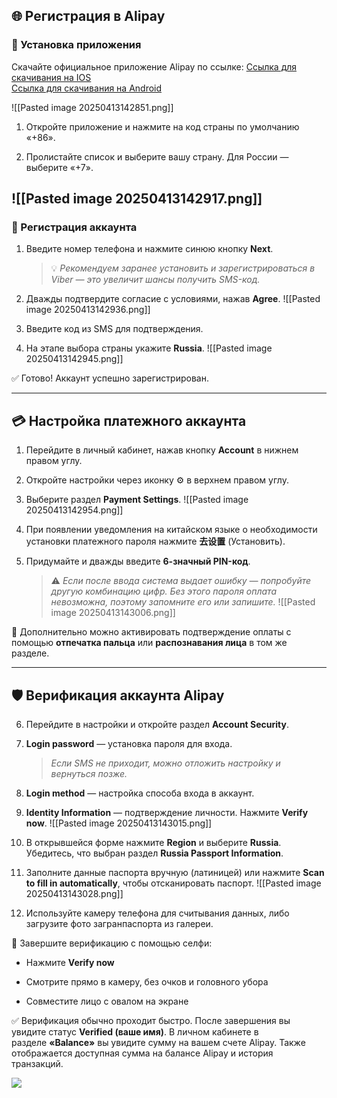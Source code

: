 ## 🌐 Регистрация в Alipay

### 📲 Установка приложения

Скачайте официальное приложение Alipay по ссылке:
[Ссылка для скачивания на IOS](https://apps.apple.com/ru/app/alipay-simplify-your-life/id333206289)  
[Ссылка для скачивания на Android](https://play.google.com/store/apps/details?id=com.eg.android.AlipayGphone)

![[Pasted image 20250413142851.png]]
1. Откройте приложение и нажмите на код страны по умолчанию «+86».
    
2. Пролистайте список и выберите вашу страну. Для России — выберите «+7».
    
![[Pasted image 20250413142917.png]]
---

### 📱 Регистрация аккаунта

1. Введите номер телефона и нажмите синюю кнопку **Next**.
    
    > 💡 _Рекомендуем заранее установить и зарегистрироваться в Viber — это увеличит шансы получить SMS-код._
    
2. Дважды подтвердите согласие с условиями, нажав **Agree**.
    ![[Pasted image 20250413142936.png]]
3. Введите код из SMS для подтверждения.
    
4. На этапе выбора страны укажите **Russia**.
    ![[Pasted image 20250413142945.png]]

✅ Готово! Аккаунт успешно зарегистрирован.

---

## 💳 Настройка платежного аккаунта

1. Перейдите в личный кабинет, нажав кнопку **Account** в нижнем правом углу.
    
2. Откройте настройки через иконку ⚙️ в верхнем правом углу.
    
3. Выберите раздел **Payment Settings**.
    ![[Pasted image 20250413142954.png]]
4. При появлении уведомления на китайском языке о необходимости установки платежного пароля нажмите **去设置** (Установить).
    
5. Придумайте и дважды введите **6-значный PIN-код**.
    
    > ⚠️ _Если после ввода система выдает ошибку — попробуйте другую комбинацию цифр. Без этого пароля оплата невозможна, поэтому запомните его или запишите._
    ![[Pasted image 20250413143006.png]]

🔐 Дополнительно можно активировать подтверждение оплаты с помощью **отпечатка пальца** или **распознавания лица** в том же разделе.

---

## 🛡️ Верификация аккаунта Alipay

6. Перейдите в настройки и откройте раздел **Account Security**.
    
7. **Login password** — установка пароля для входа.
    
    > _Если SMS не приходит, можно отложить настройку и вернуться позже._
    
8. **Login method** — настройка способа входа в аккаунт.
    
9. **Identity Information** — подтверждение личности. Нажмите **Verify now**.
    ![[Pasted image 20250413143015.png]]
10. В открывшейся форме нажмите **Region** и выберите **Russia**. Убедитесь, что выбран раздел **Russia Passport Information**.
    
11. Заполните данные паспорта вручную (латиницей) или нажмите **Scan to fill in automatically**, чтобы отсканировать паспорт.
    ![[Pasted image 20250413143028.png]]
12. Используйте камеру телефона для считывания данных, либо загрузите фото загранпаспорта из галереи.
    

📸 Завершите верификацию с помощью селфи:

- Нажмите **Verify now**
    
- Смотрите прямо в камеру, без очков и головного убора
    
- Совместите лицо с овалом на экране
    

✅ Верификация обычно проходит быстро. После завершения вы увидите статус **Verified (ваше имя)**.
В личном кабинете в разделе **«Balance»** вы увидите сумму на вашем счете Alipay. Также отображается доступная сумма на балансе Alipay и история транзакций.

![](https://optim.tildacdn.com/tild3562-3033-4639-a230-633034326331/-/resize/650x/-/format/webp/image2.jpg)